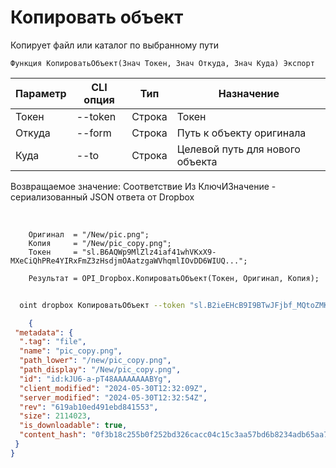 ﻿---
sidebar_position: 8
---

# Копировать объект
 Копирует файл или каталог по выбранному пути



`Функция КопироватьОбъект(Знач Токен, Знач Откуда, Знач Куда) Экспорт`

  | Параметр | CLI опция | Тип | Назначение |
  |-|-|-|-|
  | Токен | --token | Строка | Токен |
  | Откуда | --form | Строка | Путь к объекту оригинала |
  | Куда | --to | Строка | Целевой путь для нового объекта |

  
  Возвращаемое значение:   Соответствие Из КлючИЗначение - сериализованный JSON ответа от Dropbox

<br/>




```bsl title="Пример кода"
    Оригинал  = "/New/pic.png";
    Копия     = "/New/pic_copy.png";
    Токен     = "sl.B6AQWp9MlZlz4iaf41whVKxX9-MXeCiQhPRe4YIRxFmZ3zHsdjmOAatzgaWVhqmlIOvDD6WIUQ...";

    Результат = OPI_Dropbox.КопироватьОбъект(Токен, Оригинал, Копия);
```



```sh title="Пример команды CLI"
    
  oint dropbox КопироватьОбъект --token "sl.B2ieEHcB9I9BTwJFjbf_MQtoZMKjGYgkpBqzQkvBfuSz41Qpy5r3d7a4ax22I5ILWhd9KLbN5L..." --form %form% --to %to%

```

```json title="Результат"
    {
 "metadata": {
  ".tag": "file",
  "name": "pic_copy.png",
  "path_lower": "/new/pic_copy.png",
  "path_display": "/New/pic_copy.png",
  "id": "id:kJU6-a-pT48AAAAAAAABYg",
  "client_modified": "2024-05-30T12:32:09Z",
  "server_modified": "2024-05-30T12:32:54Z",
  "rev": "619ab10ed491ebd841553",
  "size": 2114023,
  "is_downloadable": true,
  "content_hash": "0f3b18c255b0f252bd326cacc04c15c3aa57bd6b8234adb65aa7bb2987a65492"
 }
}

```
